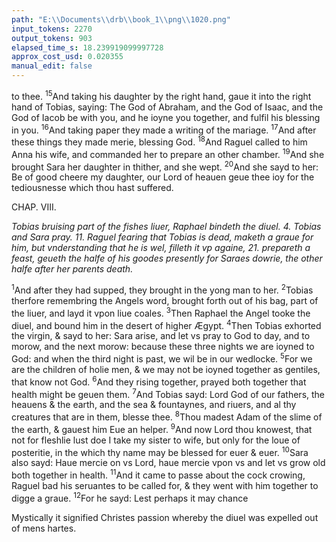```yaml
---
path: "E:\\Documents\\drb\\book_1\\png\\1020.png"
input_tokens: 2270
output_tokens: 903
elapsed_time_s: 18.239919099997728
approx_cost_usd: 0.020355
manual_edit: false
---
```

to thee. <sup>15</sup>And taking his daughter by the right hand, gaue it into the right hand of Tobias, saying: The God of Abraham, and the God of Isaac, and the God of Iacob be with you, and he ioyne you together, and fulfil his blessing in you. <sup>16</sup>And taking paper they made a writing of the mariage. <sup>17</sup>And after these things they made merie, blessing God. <sup>18</sup>And Raguel called to him Anna his wife, and commanded her to prepare an other chamber. <sup>19</sup>And she brought Sara her daughter in thither, and she wept. <sup>20</sup>And she sayd to her: Be of good cheere my daughter, our Lord of heauen geue thee ioy for the tediousnesse which thou hast suffered.

CHAP. VIII.

*Tobias bruising part of the fishes liuer, Raphael bindeth the diuel. 4. Tobias and Sara pray. 11. Raguel fearing that Tobias is dead, maketh a graue for him, but vnderstanding that he is wel, filleth it vp againe, 21. prepareth a feast, geueth the halfe of his goodes presently for Saraes dowrie, the other halfe after her parents death.*

<sup>1</sup>And after they had supped, they brought in the yong man to her. <sup>2</sup>Tobias therfore remembring the Angels word, brought forth out of his bag, part of the liuer, and layd it vpon liue coales. <sup>3</sup>Then Raphael the Angel tooke the diuel, and bound him in the desert of higher Ægypt. <sup>4</sup>Then Tobias exhorted the virgin, & sayd to her: Sara arise, and let vs pray to God to day, and to morow, and the next morow: because these three nights we are ioyned to God: and when the third night is past, we wil be in our wedlocke. <sup>5</sup>For we are the children of holie men, & we may not be ioyned together as gentiles, that know not God. <sup>6</sup>And they rising together, prayed both together that health might be geuen them. <sup>7</sup>And Tobias sayd: Lord God of our fathers, the heauens & the earth, and the sea & fountaynes, and riuers, and al thy creatures that are in them, blesse thee. <sup>8</sup>Thou madest Adam of the slime of the earth, & gauest him Eue an helper. <sup>9</sup>And now Lord thou knowest, that not for fleshlie lust doe I take my sister to wife, but only for the loue of posteritie, in the which thy name may be blessed for euer & euer. <sup>10</sup>Sara also sayd: Haue mercie on vs Lord, haue mercie vpon vs and let vs grow old both together in health. <sup>11</sup>And it came to passe about the cock crowing, Raguel bad his seruantes to be called for, & they went with him together to digge a graue. <sup>12</sup>For he sayd: Lest perhaps it may chance

[^1]: See chap. 6. v. 18. Mystically it signified Christes passion whereby the diuel was expelled out of mens hartes.

<aside>Mystically it signified Christes passion whereby the diuel was expelled out of mens hartes.</aside>

[^2]: Aug. ser. 28. de Sanctis.Prosp.li.de promiss. p. 2. c. 39.</aside>